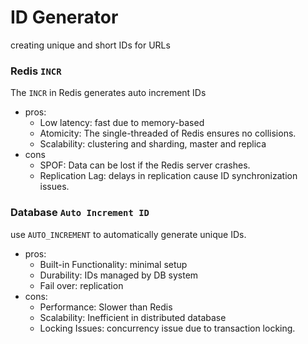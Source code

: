 # ID Generator

creating unique and short IDs for URLs

### Redis `INCR`
The `INCR` in Redis generates auto increment IDs
* pros:
    * Low latency: fast due to memory-based
    * Atomicity: The single-threaded of Redis ensures no collisions.
    * Scalability: clustering and sharding, master and replica
* cons
    * SPOF: Data can be lost if the Redis server crashes.
    * Replication Lag: delays in replication cause ID synchronization issues.

### Database `Auto Increment ID`
use `AUTO_INCREMENT` to automatically generate unique IDs.
* pros:
    * Built-in Functionality: minimal setup
    * Durability: IDs managed by DB system
    * Fail over: replication
* cons:
    * Performance: Slower than Redis
    * Scalability: Inefficient in distributed database
    * Locking Issues: concurrency issue due to transaction locking.